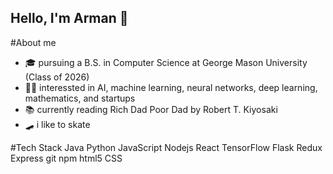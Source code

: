 ## Hello, I'm Arman 👋

#About me
- 🎓 pursuing a B.S. in Computer Science at George Mason University (Class of 2026)
- 🧑‍🔬 interessted in AI, machine learning, neural networks, deep learning, mathematics, and startups
- 📚 currently reading Rich Dad Poor Dad by Robert T. Kiyosaki
- 🛹 i like to skate

#Tech Stack
Java  Python  JavaScript  Nodejs  React  TensorFlow  Flask  Redux  Express  git  npm  html5  CSS

<!--
**amahjoor/amahjoor** is a ✨ _special_ ✨ repository because its `README.md` (this file) appears on your GitHub profile.

Here are some ideas to get you started:

- 🔭 I’m currently working on ...
- 🌱 I’m currently learning ...
- 👯 I’m looking to collaborate on ...
- 🤔 I’m looking for help with ...
- 💬 Ask me about ...
- 📫 How to reach me: ...
- 😄 Pronouns: ...
- ⚡ Fun fact: ...
-->
